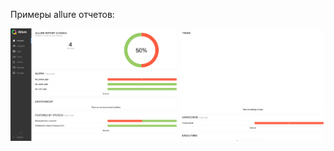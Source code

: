 Примеры allure отчетов:

![Image alt](https://github.com/igor58-repo/OnlineShopAutotestPython/blob/master/allure1.PNG)
